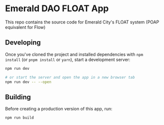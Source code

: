 # Emerald DAO FLOAT App
This repo contains the source code for Emerald City's FLOAT system (POAP equivalent for Flow)

## Developing

Once you've cloned the project and installed dependencies with `npm install` (or `pnpm install` or `yarn`), start a development server:

```bash
npm run dev

# or start the server and open the app in a new browser tab
npm run dev -- --open
```

## Building

Before creating a production version of this app, run:

```bash
npm run build
```
